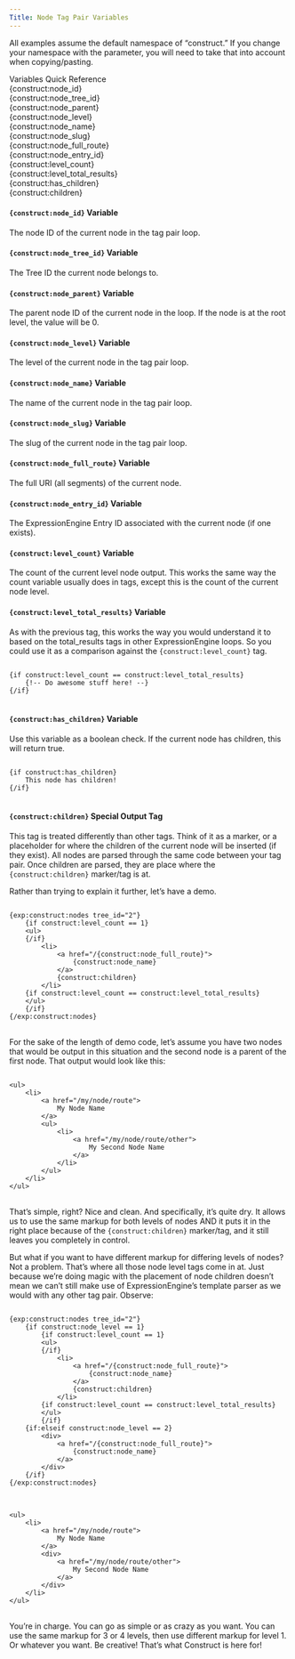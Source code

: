 ```yaml
---
Title: Node Tag Pair Variables
---
```


All examples assume the default namespace of “construct.” If you change your namespace with the parameter, you will need to take that into account when copying/pasting.

<div class="content-blocks__note software-docs-blocks__quick-ref">
<div class="content-blocks__note-title software-docs-blocks__quick-ref-title">
Variables Quick Reference
</div>
{construct:node_id}<br>
{construct:node_tree_id}<br>
{construct:node_parent}<br>
{construct:node_level}<br>
{construct:node_name}<br>
{construct:node_slug}<br>
{construct:node_full_route}<br>
{construct:node_entry_id}<br>
{construct:level_count}<br>
{construct:level_total_results}<br>
{construct:has_children}<br>
{construct:children}
</div>

#### `{construct:node_id}` <span class="content-blocks__heading-note">Variable</span>

The node ID of the current node in the tag pair loop.

#### `{construct:node_tree_id}` <span class="content-blocks__heading-note">Variable</span>

The Tree ID the current node belongs to.

#### `{construct:node_parent}` <span class="content-blocks__heading-note">Variable</span>

The parent node ID of the current node in the loop. If the node is at the root level, the value will be 0.

#### `{construct:node_level}` <span class="content-blocks__heading-note">Variable</span>

The level of the current node in the tag pair loop.

#### `{construct:node_name}` <span class="content-blocks__heading-note">Variable</span>

The name of the current node in the tag pair loop.

#### `{construct:node_slug}` <span class="content-blocks__heading-note">Variable</span>

The slug of the current node in the tag pair loop.

#### `{construct:node_full_route}` <span class="content-blocks__heading-note">Variable</span>

The full URI (all segments) of the current node.

#### `{construct:node_entry_id}` <span class="content-blocks__heading-note">Variable</span>

The ExpressionEngine Entry ID associated with the current node (if one exists).

#### `{construct:level_count}` <span class="content-blocks__heading-note">Variable</span>

The count of the current level node output. This works the same way the count variable usually does in tags, except this is the count of the current node level.

#### `{construct:level_total_results}` <span class="content-blocks__heading-note">Variable</span>

As with the previous tag, this works the way you would understand it to based on the total_results tags in other ExpressionEngine loops. So you could use it as a comparison against the `{construct:level_count}` tag.

<div class="content-blocks__pre-wrapper content-blocks__pre-wrapper--example">
<pre class="content-blocks__pre content-blocks__pre--example language-ee">
<code class="content-blocks__code content-blocks__code--example language-ee">
{if construct:level_count == construct:level_total_results}
	{!-- Do awesome stuff here! --}
{/if}
</code>
</pre>
</div>

#### `{construct:has_children}` <span class="content-blocks__heading-note">Variable</span>

Use this variable as a boolean check. If the current node has children, this will return true.

<div class="content-blocks__pre-wrapper content-blocks__pre-wrapper--example">
<pre class="content-blocks__pre content-blocks__pre--example language-ee">
<code class="content-blocks__code content-blocks__code--example language-ee">
{if construct:has_children}
	This node has children!
{/if}
</code>
</pre>
</div>

#### `{construct:children}` <span class="content-blocks__heading-note">Special Output Tag</span>

This tag is treated differently than other tags. Think of it as a marker, or a placeholder for where the children of the current node will be inserted (if they exist). All nodes are parsed through the same code between your tag pair. Once children are parsed, they are place where the `{construct:children}` marker/tag is at.

Rather than trying to explain it further, let’s have a demo.

<div class="content-blocks__pre-wrapper content-blocks__pre-wrapper--example">
<pre class="content-blocks__pre content-blocks__pre--example language-ee">
<code class="content-blocks__code content-blocks__code--example language-ee">
{exp:construct:nodes tree_id="2"}
	{if construct:level_count == 1}
	&lt;ul>
	{/if}
		&lt;li>
			&lt;a href="/{construct:node_full_route}">
				{construct:node_name}
			&lt;/a>
			{construct:children}
		&lt;/li>
	{if construct:level_count == construct:level_total_results}
	&lt;/ul>
	{/if}
{/exp:construct:nodes}
</code>
</pre>
</div>

For the sake of the length of demo code, let’s assume you have two nodes that would be output in this situation and the second node is a parent of the first node. That output would look like this:

<div class="content-blocks__pre-wrapper">
<pre class="content-blocks__pre content-blocks__pre--example language-ee">
<code class="content-blocks__code content-blocks__code--example language-ee">
&lt;ul>
	&lt;li>
		&lt;a href="/my/node/route">
			My Node Name
		&lt;/a>
		&lt;ul>
			&lt;li>
				&lt;a href="/my/node/route/other">
					My Second Node Name
				&lt;/a>
			&lt;/li>
		&lt;/ul>
	&lt;/li>
&lt;/ul>
</code>
</pre>
</div>

That’s simple, right? Nice and clean. And specifically, it’s quite dry. It allows us to use the same markup for both levels of nodes AND it puts it in the right place because of the `{construct:children}` marker/tag, and it still leaves you completely in control.

But what if you want to have different markup for differing levels of nodes? Not a problem. That’s where all those node level tags come in at. Just because we’re doing magic with the placement of node children doesn’t mean we can’t still make use of ExpressionEngine’s template parser as we would with any other tag pair. Observe:

<div class="content-blocks__pre-wrapper content-blocks__pre-wrapper--example">
<pre class="content-blocks__pre content-blocks__pre--example language-ee">
<code class="content-blocks__code content-blocks__code--example language-ee">
{exp:construct:nodes tree_id="2"}
	{if construct:node_level == 1}
		{if construct:level_count == 1}
		&lt;ul>
		{/if}
			&lt;li>
				&lt;a href="/{construct:node_full_route}">
					{construct:node_name}
				&lt;/a>
				{construct:children}
			&lt;/li>
		{if construct:level_count == construct:level_total_results}
		&lt;/ul>
		{/if}
	{if:elseif construct:node_level == 2}
		&lt;div>
			&lt;a href="/{construct:node_full_route}">
				{construct:node_name}
			&lt;/a>
		&lt;/div>
	{/if}
{/exp:construct:nodes}
</code>
</pre>
</div>

<div class="content-blocks__pre-wrapper">
<pre class="content-blocks__pre content-blocks__pre--example language-ee">
<code class="content-blocks__code content-blocks__code--example language-ee">
&lt;ul>
	&lt;li>
		&lt;a href="/my/node/route">
			My Node Name
		&lt;/a>
		&lt;div>
			&lt;a href="/my/node/route/other">
				My Second Node Name
			&lt;/a>
		&lt;/div>
	&lt;/li>
&lt;/ul>
</code>
</pre>
</div>

You’re in charge. You can go as simple or as crazy as you want. You can use the same markup for 3 or 4 levels, then use different markup for level 1. Or whatever you want. Be creative! That’s what Construct is here for!

